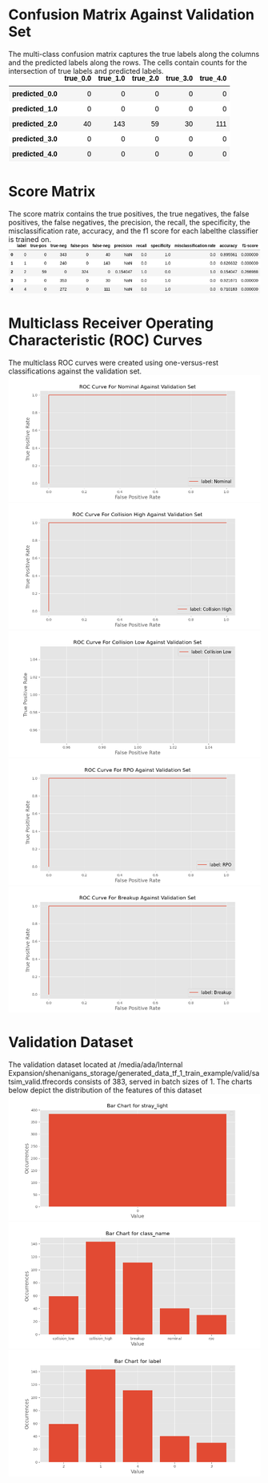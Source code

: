 # Confusion Matrix Against Validation Set
The multi-class confusion matrix captures the true labels along the columns and the predicted labels along the rows. The cells contain counts for the intersection of true labels and predicted labels. 
![image](images/fd1f13fd89089c5984a97db8d93c97f2.png)
# Score Matrix 
The score matrix contains the true positives, the true negatives, the false positives, the false negatives, the precision, the recall, the specificity, the misclassification rate, accuracy, and the f1 score for each labelthe classifier is trained on. 
![image](images/8bde77ac5babd922612cb04b4f4a0d06.png)
# Multiclass Receiver Operating Characteristic (ROC) Curves 
The multiclass ROC curves were created using one-versus-rest classifications against the validation set.
![image](images/9a7bd744a3f18bdcacab11d349657e0e.png)
![image](images/1b56a6ba3a3616483a7958ce0ab46fd6.png)
![image](images/0431f8f6d8b823de55367f4015ff5b89.png)
![image](images/17b133d8e5cfe78a7af6d8e134bb4bfa.png)
![image](images/32829afb745cd961edfa54bc8e13a3fc.png)
# Validation Dataset 
The validation dataset located at /media/ada/Internal Expansion/shenanigans_storage/generated_data_tf_1_train_example/valid/satsim_valid.tfrecords consists of 383, served in batch sizes of 1.
 The charts below depict the distribution of the features of this dataset![image](./images/27daf3ac1d154586010c8fd74f3ce98a.png)
![image](./images/f2d3f2c49ecde71b01f607497ae503e3.png)
![image](./images/e204b6adadde0f04c94f472c8cdede31.png)
